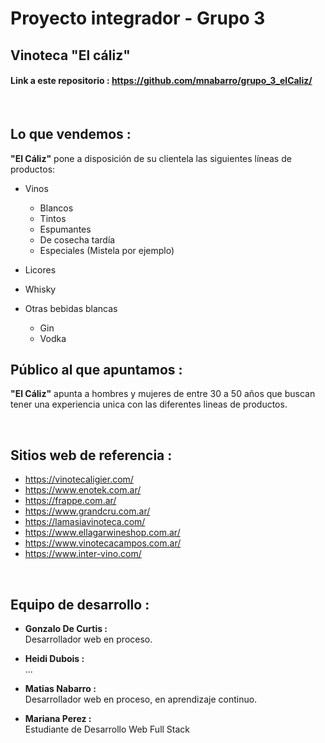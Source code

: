 # Proyecto integrador - Grupo 3

##  Vinoteca "El cáliz"


#### Link a este repositorio : https://github.com/mnabarro/grupo_3_elCaliz/
<br>

## Lo que vendemos :
 
 **"El Cáliz"** pone a disposición de su clientela las siguientes líneas de productos:
 
 * Vinos
    * Blancos
    * Tintos
    * Espumantes
    * De cosecha tardía
    * Especiales (Mistela por ejemplo)

* Licores

* Whisky

* Otras bebidas blancas
    * Gin
    * Vodka
    
## Público al que apuntamos :

**"El Cáliz"** apunta a hombres y mujeres de entre 30 a 50 años que buscan tener una experiencia unica con las diferentes lineas de productos.

<br>

## Sitios web de referencia :

* https://vinotecaligier.com/    
* https://www.enotek.com.ar/
* https://frappe.com.ar/
* https://www.grandcru.com.ar/
* https://lamasiavinoteca.com/
* https://www.ellagarwineshop.com.ar/
* https://www.vinotecacampos.com.ar/
* https://www.inter-vino.com/

<br>

## Equipo de desarrollo :

* **Gonzalo De Curtis :**
    <br>Desarrollador web en proceso.

* **Heidi Dubois :**
    <br>...

* **Matias Nabarro :**
   <br> Desarrollador web en proceso, en aprendizaje continuo.

* **Mariana Perez :**
    <br>Estudiante de Desarrollo Web Full Stack

